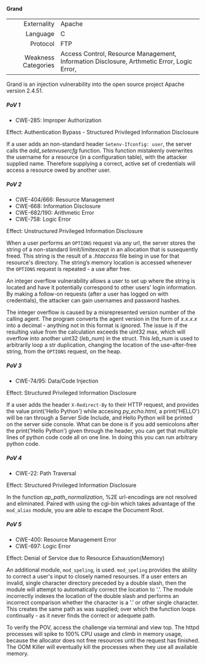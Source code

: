 #### Grand

|||
|-:|:-|
|Externality|Apache|
|Language|C|
|Protocol|FTP|
|Weakness Categories|Access Control, Resource Management, Information Disclosure, Arthmetic Error, Logic Error, |

Grand is an injection vulnerability into the open source project Apache version 2.4.51.

##### PoV 1

* CWE-285: Improper Authorization 

Effect:     Authentication Bypass - Structured Privileged Information Disclosure

If a user adds an non-standard header `Setenv-Ifconfig: user`, the server calls the *add_setenvusercfg* function. This function mistakenly overwrites the username for a resource (in a configuration table), with the attacker supplied name. Therefore supplying a correct, active set of credentials will access a resource owed by another user. 

##### PoV 2

* CWE-404/666: Resource Management
* CWE-668: Information Disclosure
* CWE-682/190: Arithmetic Error
* CWE-758: Logic Error

Effect:     Unstructured Privileged Information Disclosure

When a user performs an `OPTIONS` request via any url, the server stores the string of a non-standard limit/limitexcept in an allocation that is susequently freed. This string is the result of a *.htaccess* file being in use for that resource's directory. The string’s memory location is accessed whenever the `OPTIONS` request is repeated - a use after free.

An integer overflow vulnerability allows a user to set up where the string is located and have it potentially correspond to other users' login information. By making a follow-on requests (after a user has logged on with credentials), the attacker can gain usernames and password hashes.

The integer overflow is caused by a misrepresented version number of the calling agent. The program converts the agent version in the form of *x.x.x.x* into a decimal - anything not in this format is ignored. The issue is if the resulting value from the calculation exceeds the uint32 max, which will overflow into another uint32 (*leb_num*) in the struct. This *leb_num* is used to arbitrarily loop a str duplication, changing the location of the use-after-free string, from the `OPTIONS` request, on the heap.

##### PoV 3

* CWE-74/95: Data/Code Injection

Effect:     Structured Privileged Information Disclosure

If a user adds the header `X-Redirect-By` to their HTTP request, and provides the value print('Hello Python')  while accesing *py_echo.html*, a print('HELLO') will be ran through a Server Side Include, and Hello Python will be printed on the server side console. What can be done is if you add semicolons after the print('Hello Python') given through the header, you can get that multiple lines of python code code all on one line. In doing this you can run arbitrary python code.

##### PoV 4

* CWE-22: Path Traversal 

Effect:     Structured Privileged Information Disclosure

In the function *ap_path_normalization*, %2E url-encodings are not resolved and eliminated. Paired with using the cgi-bin which takes advantage of the `mod_alias` module, you are able to escape the Document Root.

##### PoV 5

* CWE-400: Resource Management Error
* CWE-697: Logic Error

Effect:     Denial of Service due to Resource Exhaustion(Memory)

An additional module, `mod_speling`, is used. `mod_speling` provides the ability to correct a user's input to closely named resourses. If a user enters an invalid, single character directory preceded by a double slash, then the module will attempt to automatically correct the location to '.'. The module incorrectly indexes the location of the double slash and performs an incorrect comparison whether the character is a '.' or other single character. This creates the same path as was supplied; over which the function loops continually - as it never finds the correct or adequete path.

To verify the POV, access the challenge via terminal and view top. The httpd processes will spike to 100% CPU usage and climb in memory usage, because the allocator does not free resources until the request has finished. The OOM Killer will eventually kill the processes when they use all available memory.